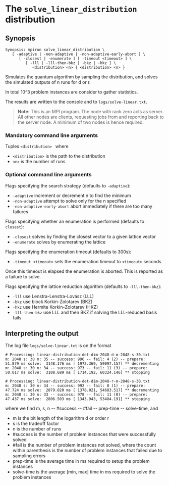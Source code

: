 # The <code>solve_linear_distribution</code> distribution

## Synopsis
```console
Synopsis: mpirun solve_linear_distribution \
   [ -adaptive | -non-adaptive | -non-adaptive-early-abort ] \
      [ -closest | -enumerate ] [ -timeout <timeout> ] \
         [ -lll | -lll-then-bkz | -bkz | -hkz ] \
            <distribution> <n> { <distribution> <n> }
```

Simulates the quantum algorithm by sampling the distribution, and solves the simulated outputs of n runs for d or r.

In total 10^3 problem instances are consider to gather statistics.

The results are written to the console and to <code>logs/solve-linear.txt</code>.

> <b>Note:</b> This is an MPI program. The node with rank zero acts as server. All other nodes are clients, requesting jobs from and reporting back to the server node. A minimum of two nodes is hence required.

### Mandatory command line arguments
Tuples <code>\<distribution\> <n></code> where
- <code>\<distribution\></code> is the path to the distribution
- <code>\<n\></code> is the number of runs

### Optional command line arguments
Flags specifying the search strategy (defaults to <code>-adaptive</code>):
- <code>-adaptive</code> increment or decrement n to find the minimum
- <code>-non-adaptive</code> attempt to solve only for the n specified
- <code>-non-adaptive-early-abort</code> abort immediately if there are too many failures

Flags specifying whether an enumeration is performed (defaults to <code>-closest</code>):
- <code>-closest</code> solves by finding the closest vector to a given lattice vector
- <code>-enumerate</code> solves by enumerating the lattice

Flags specifying the enumeration timeout (defaults to 300s):
- <code>-timeout \<timeout\></code> sets the enumeration timeout to <code>\<timeout\></code> seconds

Once this timeout is elapsed the enumeration is aborted. This is reported as a failure to solve.

Flags specifying the lattice reduction algorithm (defaults to <code>-lll-then-bkz</code>):
- <code>-lll</code> use Lenstra-Lenstra-Lovász (LLL)
- <code>-bkz</code> use block Korkin-Zolotarev (BKZ)
- <code>-hkz</code> use Hermite Korkin-Zolotarev (HKZ)
- <code>-lll-then-bkz</code> use LLL and then BKZ if solving the LLL-reduced basis fails

## Interpreting the output
The log file <code>logs/solve-linear.txt</code> is on the format
```
# Processing: linear-distribution-det-dim-2048-d-m-2048-s-30.txt
m: 2048 s: 30 n: 35 -- success: 996 -- fail: 4 (2) -- prepare:    51.879 ms solve:  3148.176 ms [ 1972.369, 59097.157] ** decrementing
m: 2048 s: 30 n: 34 -- success: 973 -- fail: 11 (3) -- prepare:    50.017 ms solve:  3108.689 ms [ 1714.192, 60324.146] ** stopping

# Processing: linear-distribution-det-dim-2048-r-m-2048-s-30.txt
m: 2048 s: 30 n: 34 -- success: 992 -- fail: 8 (1) -- prepare:    47.724 ms solve:  2879.020 ms [ 1378.021, 54683.517] ** decrementing
m: 2048 s: 30 n: 33 -- success: 978 -- fail: 11 (0) -- prepare:    47.437 ms solve:  2806.503 ms [ 1343.943, 53484.191] ** stopping
```
where we find m, s, n -- #success -- #fail -- prep-time -- solve-time, and
- m is the bit length of the logarithm d or order r
- s is the tradeoff factor
- n is the number of runs
- #success is the number of problem instances that were successfully solved
- #fail is the number of problem instances not solved, where the count within parenthesis is the number of problem instances that failed due to sampling errors
- prep-time is the average time in ms required to setup the problem instances
- solve-time is the average [min, max] time in ms required to solve the problem instances
